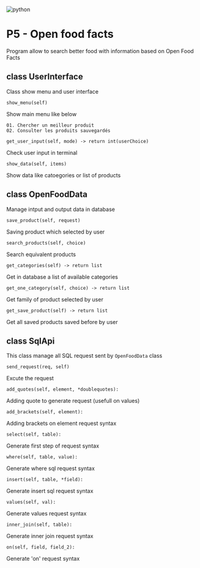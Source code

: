 ![python](https://img.shields.io/badge/python-3.5-blue.svg)

P5 - Open food facts
===
Program allow to search better food with information based on Open Food Facts


class UserInterface
---

Class show menu and user interface 

    show_menu(self)

Show main menu like below
```
01. Chercher un meilleur produit
02. Consulter les produits sauvegardés
```

    get_user_input(self, mode) -> return int(userChoice)

Check user input in terminal

    show_data(self, items)

Show data like catoegories or list of products



class OpenFoodData
---

Manage intput and output data in database

    save_product(self, request)

Saving product which selected by user

    search_products(self, choice)

Search equivalent products


    get_categories(self) -> return list

Get in database a list of available categories


    get_one_category(self, choice) -> return list

Get family of product selected by user


    get_save_product(self) -> return list

Get all saved products saved before by user


class SqlApi
---

This class manage all SQL request sent by `OpenFoodData` class

    send_request(req, self)

Excute the request

    add_quotes(self, element, *doublequotes):

Adding quote to generate request (usefull on values)

    add_brackets(self, element):
Adding brackets on element request syntax

    select(self, table):
Generate first step of request syntax

    where(self, table, value):
Generate where sql request syntax

    insert(self, table, *field):
Generate insert sql request syntax

    values(self, val):
Generate values request syntax
 
    inner_join(self, table):
Generate inner join request syntax

    on(self, field, field_2):
Generate 'on' request syntax
